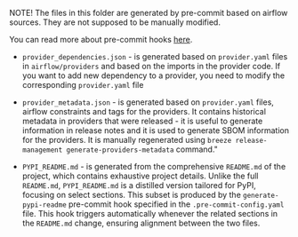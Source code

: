 <!--
 Licensed to the Apache Software Foundation (ASF) under one
 or more contributor license agreements.  See the NOTICE file
 distributed with this work for additional information
 regarding copyright ownership.  The ASF licenses this file
 to you under the Apache License, Version 2.0 (the
 "License"); you may not use this file except in compliance
 with the License.  You may obtain a copy of the License at

   http://www.apache.org/licenses/LICENSE-2.0

 Unless required by applicable law or agreed to in writing,
 software distributed under the License is distributed on an
 "AS IS" BASIS, WITHOUT WARRANTIES OR CONDITIONS OF ANY
 KIND, either express or implied.  See the License for the
 specific language governing permissions and limitations
 under the License.
 -->

NOTE! The files in this folder are generated by pre-commit based on airflow sources. They are not
supposed to be manually modified.

You can read more about pre-commit hooks [here](../contribution-docs/static_code_checks.rst#pre-commit-hooks).

* `provider_dependencies.json` - is generated based on `provider.yaml` files in `airflow/providers` and
  based on the imports in the provider code. If you want to add new dependency to a provider, you
  need to modify the corresponding `provider.yaml` file

* `provider_metadata.json` - is generated based on `provider.yaml` files, airflow constraints and tags for
  the providers. It contains historical metadata in providers that were released - it is useful to generate
  information in release notes and it is used to generate SBOM information for the providers. It is manually
  regenerated using `breeze release-management generate-providers-metadata` command."

* `PYPI_README.md` - is generated from the comprehensive `README.md` of the project, which contains exhaustive
  project details. Unlike the full `README.md`, `PYPI_README.md` is a distilled version tailored for PyPI,
  focusing on select sections. This subset is produced by the `generate-pypi-readme` pre-commit hook specified in
  the `.pre-commit-config.yaml` file. This hook triggers automatically whenever the related sections in the
  `README.md` change, ensuring alignment between the two files.
